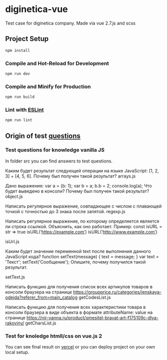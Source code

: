 # diginetica-vue

Test case for diginetica company. Made via vue 2.7.js and scss

## Project Setup

```sh
npm install
```

### Compile and Hot-Reload for Development

```sh
npm run dev
```

### Compile and Minify for Production

```sh
npm run build
```

### Lint with [ESLint](https://eslint.org/)

```sh
npm run lint
```

## Origin of test [questions](https://docs.google.com/document/d/1cYDhmM4o0st7mGylsOIlxyVC3gZyNtAb/edit)

### Test questions for knowledge vanilla JS

In folder src you can find answers to test questions.

Каким будет результат следующей операции на языке JavaScript: [1, 2, 3] + [4, 5, 6]. Почему был получен такой результат? arrays.js

Дано выражение:
var a = {b: 1};
var b = a;
b.b = 2;
console.log(a);
Что будет выведено в консоли? Почему был получен такой результат?
object.js

Написать регулярное выражение, совпадающее с числом с плавающей точкой с точностью до 3 знака после запятой.
regexp.js

Написать регулярное выражение, по которому определяется является ли строка ссылкой. Объяснить, как оно работает.
Пример:
const isURL = str => true
isURL(‘https://example.com’)
isURL(‘http://www.example.com’)

isUrl.js

Каким будет значение переменной text после выполнения данного JavaScript кода? 
function setText(message) { 
text = message;
 }
 var text = 'Текст';
 setText('Сообщение');
Опишите, почему получился такой результат.

setText.js

Написать функцию для получения список всех артикулов товаров в консоли браузера на странице https://groupprice.ru/categories/jenskaya-odejda?referer_from=main_catalog
getCodesList.js

Написать функцию для получения всех характеристики товара в консоли браузера в виде объекта в формате attributeName: value на странице https://nir-vanna.ru/product/smesitel-bravat-art-f175109c-dlya-rakoviny/
getCharsList.js

### Test for knoledge htmll/css on vue.js 2

You can see final result on [vercel](https://diginetica-vue.vercel.app/) or you can deploy project on your own local setup.


